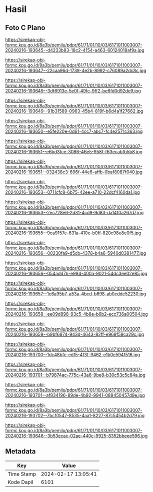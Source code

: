 # Hasil

## Foto C Plano

https://sirekap-obj-formc.kpu.go.id/8a3b/pemilu/pdpr/61/71/01/10/03/6171011003007-20240216-193645--d4233b83-18c2-4154-a463-60124018af9a.jpg

https://sirekap-obj-formc.kpu.go.id/8a3b/pemilu/pdpr/61/71/01/10/03/6171011003007-20240216-193647--22caa96d-1739-4e2b-8992-c76089a2dc8c.jpg

https://sirekap-obj-formc.kpu.go.id/8a3b/pemilu/pdpr/61/71/01/10/03/6171011003007-20240216-193649--3df6913e-5e0f-49fc-9ff2-be6fd0d92de9.jpg

https://sirekap-obj-formc.kpu.go.id/8a3b/pemilu/pdpr/61/71/01/10/03/6171011003007-20240216-193649--91b31589-0963-45b4-819f-b6d4a1f27662.jpg

https://sirekap-obj-formc.kpu.go.id/8a3b/pemilu/pdpr/61/71/01/10/03/6171011003007-20240216-193650--e5fe220e-0d61-4cc7-abc7-fc4e2571c363.jpg

https://sirekap-obj-formc.kpu.go.id/8a3b/pemilu/pdpr/61/71/01/10/03/6171011003007-20240216-193651--e6bd3fce-3086-46e5-958f-f63ecabfb5b8.jpg

https://sirekap-obj-formc.kpu.go.id/8a3b/pemilu/pdpr/61/71/01/10/03/6171011003007-20240216-193651--032438c3-696f-44e6-affb-0baf8087f040.jpg

https://sirekap-obj-formc.kpu.go.id/8a3b/pemilu/pdpr/61/71/01/10/03/6171011003007-20240216-193653--0711cfc8-6b75-42ee-a710-22dcf4160da1.jpg

https://sirekap-obj-formc.kpu.go.id/8a3b/pemilu/pdpr/61/71/01/10/03/6171011003007-20240216-193653--2ec728e6-2d31-4cd9-9d83-da14f0a267d7.jpg

https://sirekap-obj-formc.kpu.go.id/8a3b/pemilu/pdpr/61/71/01/10/03/6171011003007-20240216-193655--9ca9157e-631a-410e-b0ff-820c98e8e0f5.jpg

https://sirekap-obj-formc.kpu.go.id/8a3b/pemilu/pdpr/61/71/01/10/03/6171011003007-20240216-193656--00230fa9-d5cb-4378-b4a6-5940d0381477.jpg

https://sirekap-obj-formc.kpu.go.id/8a3b/pemilu/pdpr/61/71/01/10/03/6171011003007-20240216-193656--054add7b-e994-400a-9021-54dc3ee02e85.jpg

https://sirekap-obj-formc.kpu.go.id/8a3b/pemilu/pdpr/61/71/01/10/03/6171011003007-20240216-193657--1c6a95b7-a53a-4bcd-b698-ab0cdde52230.jpg

https://sirekap-obj-formc.kpu.go.id/8a3b/pemilu/pdpr/61/71/01/10/03/6171011003007-20240216-193658--ee09d898-93c5-4b8e-b6b2-ecc736a00504.jpg

https://sirekap-obj-formc.kpu.go.id/8a3b/pemilu/pdpr/61/71/01/10/03/6171011003007-20240216-193659--b9bf6874-943d-4643-82ff-e969f59ca29c.jpg

https://sirekap-obj-formc.kpu.go.id/8a3b/pemilu/pdpr/61/71/01/10/03/6171011003007-20240216-193700--1dc48bfc-edf5-4f3f-9462-e1b0e594f516.jpg

https://sirekap-obj-formc.kpu.go.id/8a3b/pemilu/pdpr/61/71/01/10/03/6171011003007-20240216-193701--b79874ac-775c-43a6-9be8-b30c53c5c84a.jpg

https://sirekap-obj-formc.kpu.go.id/8a3b/pemilu/pdpr/61/71/01/10/03/6171011003007-20240216-193701--af834196-89de-4b92-9941-089450457d9e.jpg

https://sirekap-obj-formc.kpu.go.id/8a3b/pemilu/pdpr/61/71/01/10/03/6171011003007-20240216-193702--7bcf0547-8535-4aa1-8227-87c5454b2d79.jpg

https://sirekap-obj-formc.kpu.go.id/8a3b/pemilu/pdpr/61/71/01/10/03/6171011003007-20240216-193646--3b53ecac-02ae-440c-9925-8352bbeee596.jpg


## Metadata

| Key        | Value               |
| ---------- | ------------------- |
| Time Stamp | 2024-02-17 13:05:41 |
| Kode Dapil | 6101                |



